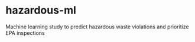 # hazardous-ml
Machine learning study to predict hazardous waste violations and prioritize EPA inspections
